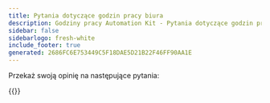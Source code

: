 ```yaml
---
title: Pytania dotyczące godzin pracy biura
description: Godziny pracy Automation Kit - Pytania dotyczące godzin pracy biura
sidebar: false
sidebarlogo: fresh-white
include_footer: true
generated: 2686FC6E753449C5F18DAE5D21B22F46FF90AA1E
---
```


Przekaż swoją opinię na następujące pytania:

{{<questions shownavigationbuttons="false" locale="pl">}}
